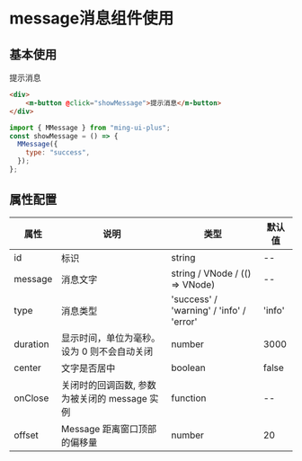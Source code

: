 # message消息组件使用

## 基本使用
<div>
    <m-button @click="showMessage">提示消息</m-button>
</div>

<script setup>
import { MMessage } from "ming-ui-plus";
const showMessage = () => {
  MMessage({
    type: "success",
    offset: 60
  });
};
</script>

```html
<div>
    <m-button @click="showMessage">提示消息</m-button>
</div>
```
``` js
import { MMessage } from "ming-ui-plus";
const showMessage = () => {
  MMessage({
    type: "success",
  });
};
```

## 属性配置
|属性|	说明|	类型|	默认值|
|----|----|----|----|
|id|	标识|	string|	--|
|message|	消息文字|	string / VNode / (() => VNode)|	--|
|type|	消息类型|	'success' / 'warning' / 'info' / 'error'|	'info'|
|duration|	显示时间，单位为毫秒。 设为 0 则不会自动关闭|	number|	3000|
|center|	文字是否居中|	boolean|	false|
|onClose|	关闭时的回调函数, 参数为被关闭的 message 实例|	function|	--|
|offset|	Message 距离窗口顶部的偏移量|	number|	20|
